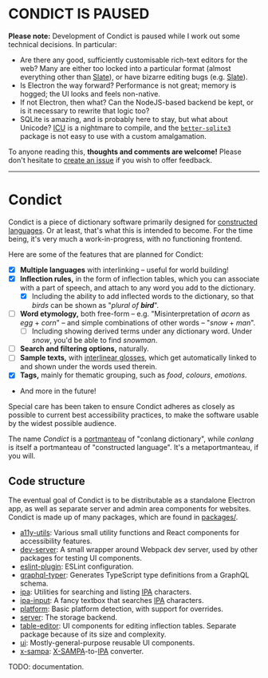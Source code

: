# CONDICT IS PAUSED

**Please note:** Development of Condict is paused while I work out some technical decisions. In particular:

- Are there any good, sufficiently customisable rich-text editors for the web? Many are either too locked into a particular format (almost everything other than [Slate][]), or have bizarre editing bugs (e.g. [Slate][]).
- Is Electron the way forward? Performance is not great; memory is hogged; the UI looks and feels non-native.
- If not Electron, then what? Can the NodeJS-based backend be kept, or is it necessary to rewrite that logic too?
- SQLite is amazing, and is probably here to stay, but what about Unicode? [ICU][] is a nightmare to compile, and the [`better-sqlite3`][better-sqlite3] package is not easy to use with a custom amalgamation.

To anyone reading this, **thoughts and comments are welcome!** Please don't hesitate to [create an issue](https://github.com/arimah/condict/issues/new) if you wish to offer feedback.

[slate]: https://www.slatejs.org/
[icu]: http://site.icu-project.org/home
[better-sqlite3]: https://github.com/JoshuaWise/better-sqlite3

---

# Condict

Condict is a piece of dictionary software primarily designed for [constructed languages][conlang]. Or at least, that's what this is intended to become. For the time being, it's very much a work-in-progress, with no functioning frontend.

Here are some of the features that are planned for Condict:

* [x] **Multiple languages** with interlinking – useful for world building!
* [x] **Inflection rules,** in the form of inflection tables, which you can associate with a part of speech, and attach to any word you add to the dictionary.
  - [x] Including the ability to add inflected words to the dictionary, so that _birds_ can be shown as "_plural of **bird**_".
* [ ] **Word etymology,** both free-form – e.g. "Misinterpretation of _acorn_ as _egg_ + _corn_" – and simple combinations of other words – "_snow_ + _man_".
  - [ ] Including showing derived terms under any dictionary word. Under _snow_, you'd be able to find _snowman_.
* [ ] **Search and filtering options,** naturally.
* [ ] **Sample texts,** with [interlinear glosses][interlinear], which get automatically linked to and shown under the words used therein.
* [x] **Tags,** mainly for thematic grouping, such as _food_, _colours_, _emotions_.
* And more in the future!

Special care has been taken to ensure Condict adheres as closely as possible to current best accessibility practices, to make the software usable by the widest possible audience.

The name _Condict_ is a [portmanteau][] of "conlang dictionary", while _conlang_ is itself a portmanteau of "constructed language". It's a metaportmanteau, if you will.

[conlang]: https://en.wikipedia.org/wiki/Constructed_language
[interlinear]: https://en.wikipedia.org/wiki/Interlinear_gloss
[portmanteau]: https://en.wikipedia.org/wiki/Portmanteau

## Code structure

The eventual goal of Condict is to be distributable as a standalone Electron app, as well as separate server and admin area components for websites. Condict is made up of many packages, which are found in [packages/](./packages).

* [a11y-utils](./packages/a11y-utils): Various small utility functions and React components for accessibility features.
* [dev-server](./packages/dev-server): A small wrapper around Webpack dev server, used by other packages for testing UI components.
* [eslint-plugin](./packages/eslint-plugin): ESLint configuration.
* [graphql-typer](./packages/graphql-typer): Generates TypeScript type definitions from a GraphQL schema.
* [ipa](./packages/ipa): Utilities for searching and listing [IPA][] characters.
* [ipa-input](./packages/ipa-input): A fancy textbox that searches [IPA][] characters.
* [platform](./packages/platform): Basic platform detection, with support for overrides.
* [server](./packages/server): The storage backend.
* [table-editor](./packages/table-editor): UI components for editing inflection tables. Separate package because of its size and complexity.
* [ui](./packages/ui): Mostly-general-purpose reusable UI components.
* [x-sampa](./packages/x-sampa): [X-SAMPA][xsampa]-to-[IPA][] converter.

TODO: documentation.

[ipa]: https://en.wikipedia.org/wiki/International_Phonetic_Alphabet
[xsampa]: https://en.wikipedia.org/wiki/X-SAMPA
